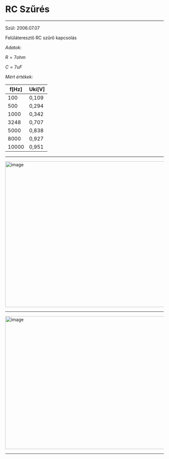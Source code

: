# RC Szűrés
---
Szül: 2006.07.07

Felüláteresztő RC szűrő kapcsolás

*Adatok:*

$R = 7 ohm$

$C = 7 uF$

*Mért értékek:*

|f[Hz]|Uki[V]|
|----|----|
|100|0,109|
|500|0,294|
|1000|0,342|
|3248|0,707|
|5000|0,838|
|8000|0,927|
|10000|0,951|

---

<img width="754" height="463" alt="image" src="https://github.com/user-attachments/assets/3355917d-e06d-45fd-9e2a-b8bd6a1b928a" />

---

<img width="760" height="422" alt="image" src="https://github.com/user-attachments/assets/2f1de2c4-d15c-4d04-8919-e6de3481b25c" />

---
